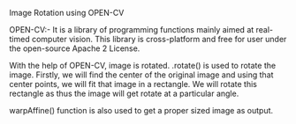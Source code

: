 Image Rotation using OPEN-CV

OPEN-CV:- It is a library of programming functions mainly aimed at real-timed computer vision. This library is cross-platform and free for user under the open-source Apache 2 License.

With the help of OPEN-CV, image is rotated. .rotate() is used to rotate the image. Firstly, we will find the center of the original image and using that center points, we will fit that image in a rectangle. We will rotate this rectangle as thus the image will get rotate at a particular angle. 

warpAffine() function is also used to get a proper sized image as output.
